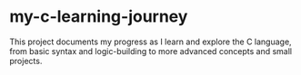 # my-c-learning-journey
This project documents my progress as I learn and explore the C language, from basic syntax and logic-building to more advanced concepts and small projects.
